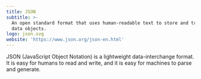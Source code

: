 ```yaml
---
title: JSON
subtitle: >-
  An open standard format that uses human-readable text to store and transmit
  data objects.
logo: json.svg
website: 'https://www.json.org/json-en.html'
---
```


JSON (JavaScript Object Notation) is a lightweight data-interchange format. It is easy for humans to read and write, and it is easy for machines to parse and generate. 
